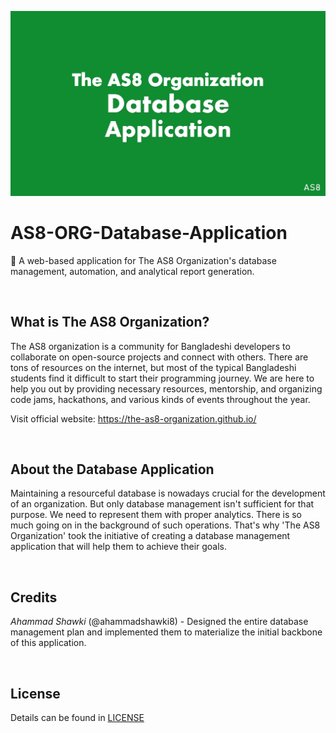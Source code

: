 ![poster](poster.jpg)
# AS8-ORG-Database-Application
🎯 A web-based application for The AS8 Organization's database management, automation, and analytical report generation.

<br>

## What is The AS8 Organization?
The AS8 organization is a community for Bangladeshi developers to collaborate on open-source projects and connect with others. There are tons of resources on the internet, but most of the typical Bangladeshi students find it difficult to start their programming journey. We are here to help you out by providing necessary resources, mentorship, and organizing code jams, hackathons, and various kinds of events throughout the year.

Visit official website: https://the-as8-organization.github.io/

<br>

## About the Database Application
Maintaining a resourceful database is nowadays crucial for the development of an organization. But only database management isn't sufficient for that purpose. We need to represent them with proper analytics. There is so much going on in the background of such operations. That's why 'The AS8 Organization' took the initiative of creating a database management application that will help them to achieve their goals.

<br>

## Credits
*Ahammad Shawki* (@ahammadshawki8) - Designed the entire database management plan and implemented them to materialize the initial backbone of this application.

<br>

## License
Details can be found in [LICENSE](LICENSE)